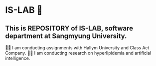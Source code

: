 # IS-LAB 🤖
## This is REPOSITORY of IS-LAB, software department at Sangmyung University.
👩‍💻 I am conducting assignments with Hallym University and Class Act Company.
👩‍💻 I am conducting research on hyperlipidemia and artificial intelligence.
